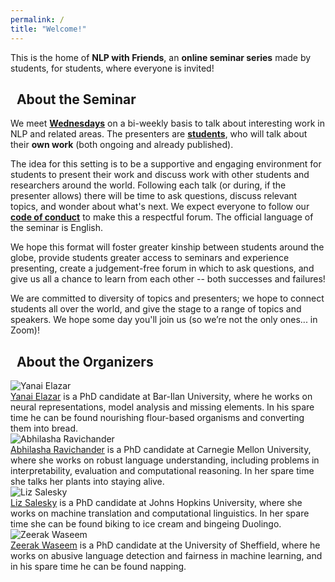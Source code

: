 ```yaml
---
permalink: /
title: "Welcome!"
---
```



This is the home of **NLP with Friends**, 
an **online seminar series** made by students, for students, where everyone is invited!


## <i class="fas fa-fw fa-chalkboard-teacher"></i>&nbsp; About the Seminar

We meet [**Wednesdays**](/faq/#when-do-we-meet) on a bi-weekly basis to talk about interesting work in NLP and related areas. The presenters are [**students**](/faq/#who-are-our-speakers), who will talk about their **own work** (both ongoing and already published). 

The idea for this setting is to be a supportive and engaging environment for students to present their work and discuss work with other students and researchers around the world. 
Following each talk (or during, if the presenter allows) there will be time to ask questions, discuss relevant topics, and wonder about what's next.
We expect everyone to follow our [**code of conduct**](/code-of-conduct) to make this a respectful forum.
The official language of the seminar is English.

We hope this format will foster greater kinship between students around the globe, provide students greater access to seminars and experience presenting, create a judgement-free forum in which to ask questions, and give us all a chance to learn from each other -- both successes and failures!

We are committed to diversity of topics and presenters; we hope to connect students all over the world, and give the stage to a range of topics and speakers. 
<span title="(Lennon, 1971)">We hope some day you'll join us (so we’re not the only ones... in Zoom)!</span>


## <i class="fas fa-fw fa-people-arrows"></i>&nbsp; About the Organizers

<div class="organizer-wrapper organizer-left">
  <div class="organizer-img">
    <img src="/assets/images/organizers/yanai.jpg" alt="Yanai Elazar">
  </div>
  <div class="organizer-bio">
    <a href="https://yanaiela.github.io/" target="_blank">Yanai Elazar</a> is a PhD candidate at Bar-Ilan University, where he works on neural representations, model analysis and missing elements. In his spare time he can be found nourishing flour-based organisms and converting them into bread.
  </div>
</div>

<div class="organizer-wrapper organizer-right">
  <div class="organizer-img">
    <img src="/assets/images/organizers/lasha.jpg" alt="Abhilasha Ravichander">
  </div>
  <div class="organizer-bio">
    <a href="https://www.cs.cmu.edu/~aravicha/" target="_blank">Abhilasha Ravichander</a> is a PhD candidate at Carnegie Mellon University, where she works on robust language understanding, including problems in interpretability, evaluation and computational reasoning. In her spare time she talks her plants into staying alive.
  </div>
</div>

<div class="organizer-wrapper organizer-left">
  <div class="organizer-img">
    <img src="/assets/images/organizers/liz.jpg" alt="Liz Salesky">
  </div>
  <div class="organizer-bio">
    <a href="http://esalesky.github.io/" target="_blank">Liz Salesky</a> is a PhD candidate at Johns Hopkins University, where she works on machine translation and computational linguistics. In her spare time she can be found biking to ice cream and bingeing Duolingo.
  </div>
</div>

<div class="organizer-wrapper organizer-right">
  <div class="organizer-img">
    <img src="/assets/images/organizers/zee.jpg" alt="Zeerak Waseem">
  </div>
  <div class="organizer-bio">
    <a href="https://twitter.com/ZeerakW" target="_blank">Zeerak Waseem</a> is a PhD candidate at the University of Sheffield, where he works on abusive language detection and fairness in machine learning, and in his spare time he can be found napping.
  </div>
</div>



<meta name="twitter:card" content="summary_large_image" />
<meta name="twitter:site" content="@NLPwithFriends" />
<meta name="twitter:creator" content="@NLPwithFriends" />
<meta name="twitter:title" content="NLP with Friends" />
<meta name="twitter:description" content="An online seminar series covering topics relating to NLP -- made for students, by students." />
<meta name="twitter:image" content="https://nlpwithfriends.com/assets/images/logo.png" />
